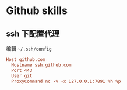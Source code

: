 # Github skills

## ssh 下配置代理

编辑 `~/.ssh/config`

```ini title="~/.ssh/config"
Host github.com
  Hostname ssh.github.com
  Port 443
  User git
  ProxyCommand nc -v -x 127.0.0.1:7891 %h %p
```
